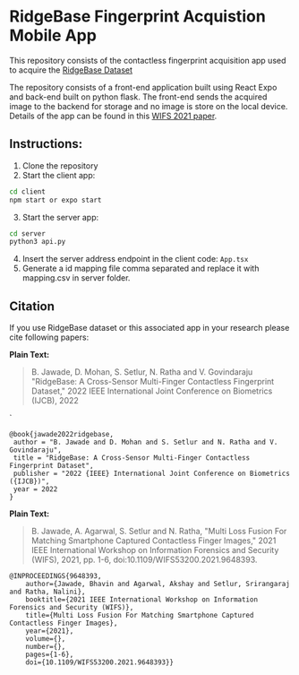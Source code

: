 # RidgeBase Fingerprint Acquistion Mobile App

This repository consists of the contactless fingerprint acquisition app used to acquire the [RidgeBase Dataset](https://www.buffalo.edu/cubs/research/datasets/ridgebase-benchmark-dataset.html)

The repository consists of a front-end application built using React Expo and back-end built on python flask. The front-end sends the acquired image to the backend for storage and no image is store on the local device. Details of the app can be found in this [WIFS 2021 paper](https://ieeexplore.ieee.org/document/9648393).

## Instructions:
1. Clone the repository
2. Start the client app:
```cmd
cd client
npm start or expo start
```
3. Start the server app:
```cmd
cd server
python3 api.py
```
4. Insert the server address endpoint in the client code: `App.tsx`
5. Generate a id mapping file comma separated and replace it with mapping.csv in server folder.

## Citation

If you use RidgeBase dataset or this associated app in your research please cite following papers:

**Plain Text:**

> B. Jawade, D. Mohan, S. Setlur, N. Ratha and V. Govindaraju "RidgeBase: A Cross-Sensor Multi-Finger Contactless Fingerprint Dataset," 2022 IEEE International Joint Conference on Biometrics (IJCB), 2022

`
```
@book{jawade2022ridgebase,
 author = "B. Jawade and D. Mohan and S. Setlur and N. Ratha and V. Govindaraju",
 title = "RidgeBase: A Cross-Sensor Multi-Finger Contactless Fingerprint Dataset",
 publisher = "2022 {IEEE} International Joint Conference on Biometrics ({IJCB})",
 year = 2022
}
```

**Plain Text:**

> B. Jawade, A. Agarwal, S. Setlur and N. Ratha, "Multi Loss Fusion For Matching Smartphone Captured Contactless Finger Images," 2021 IEEE International Workshop on Information Forensics and Security (WIFS), 2021, pp. 1-6, doi:10.1109/WIFS53200.2021.9648393.

```
@INPROCEEDINGS{9648393, 
    author={Jawade, Bhavin and Agarwal, Akshay and Setlur, Srirangaraj and Ratha, Nalini},  
    booktitle={2021 IEEE International Workshop on Information Forensics and Security (WIFS)},   
    title={Multi Loss Fusion For Matching Smartphone Captured Contactless Finger Images},   
    year={2021},  
    volume={},  
    number={},  
    pages={1-6},  
    doi={10.1109/WIFS53200.2021.9648393}}
```

